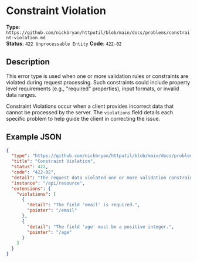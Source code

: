 # Constraint Violation

**Type**: `https://github.com/nickbryan/httputil/blob/main/docs/problems/constraint-violation.md`  
**Status**: `422 Unprocessable Entity`
**Code**: `422-02`

## Description

This error type is used when one or more validation rules or constraints are violated during request processing. Such constraints could include property level requirements (e.g., "required" properties), input formats, or invalid data ranges.

Constraint Violations occur when a client provides incorrect data that cannot be processed by the server. The `violations` field details each specific problem to help guide the client in correcting the issue.

## Example JSON

```json
{
  "type": "https://github.com/nickbryan/httputil/blob/main/docs/problems/constraint-violation.md",
  "title": "Constraint Violation",
  "status": 422,
  "code": "422-02",
  "detail": "The request data violated one or more validation constraints",
  "instance": "/api/resource",
  "extensions": {
    "violations": [
      {
        "detail": "The field 'email' is required.",
        "pointer": "/email"
      },
      {
        "detail": "The field 'age' must be a positive integer.",
        "pointer": "/age"
      }
    ]
  }
}
```
